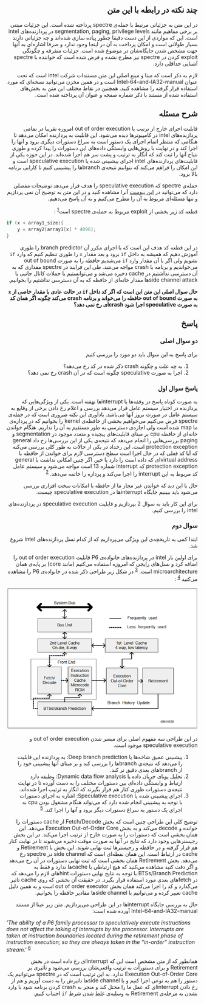<div dir="rtl">

## چند نکته در رابطه با این متن
در این متن به جزئیاتی مرتبط با حمله‌ی ‌spectre پرداخته شده است. این جزئیات مبتنی بر برخی مفاهیم مانند segmentation, paging, privilege levels در پردازنده‌های intel است. این که مواردی از این دست دقیقا چطور پیاده سازی شده‌اند و چه جزئیاتی دارند بسیار طولانی است و امکان پرداخت به آن در اینجا وجود ندارد و صرفا اشاره‌ای  به آنها جهت مشخص شدن جایگاه‌شان در موضوع شده است. جزئیات متفرقه و چگونگی exploit کردن در ‌spectre نیز مطرح نشده و فرض شده است که خواننده با ‌spectre آشنایی حداقلی دارد.

لازم به ذکر است که مبنا و مبنع اصلی این متن مستندات شرکت intel است که تحت عنوان Intel-64-and-IA32-manual است و در همین مخزن می‌توانید نسخه‌ای که مورد استفاده قرار گرفته را مشاهده کنید. همچنین در نقاط مختلف این متن به بخش‌های استفاده شده از مستند با ذکر شماره صفحه و عنوان آن پرداخته شده است.

## شرح مسئله
قابلیت اجرای خارج از ترتیب یا out of order execution امروزه تقریبا در تمامی پردازنده‌های intel در کامپیوترها دیده می‌شود. این قابلیت به پردازنده امکان می‌دهد تا هنگامی که منتظر اتمام اجرای یک دستور است به سراغ دستورات دیگری برود و آنها را اجرا کند و در نهایت با روش‌هایی وابستگی داده‌های این دستورات را پیدا کرده و طوری نتیاج آنها را ثبت کند که انگار به ترتیب و پشت سر هم اجرا شده‌اند. در این حوزه یکی از قابلیت‌های پردازنده‌های intel اجرای پیشبینی شده یا speculative execution است و این امکان را فراهم می‌کند که بتوانیم نتیجه‌ی branch‌ها را پیشبینی کنیم تا کارایی برنامه بالا برود.

حمله‌ی ‌spectre که speculative execution را هدف قرار می‌دهد توضیحات مفصلی دارد که می‌توانید در [این پیوست](https://spectreattack.com/spectre.pdf) آنرا مشاهده کنید و در این متن به توضیح آن نمی پردازیم و تنها مسئله‌ای مربوط به آن را مطرح می‌کنیم و به آن پاسخ می‌دهیم.

قطعه کد زیر بخشی از exploit مربوط به حمله‌ی ‌spectre است<sup>[1]</sup> :

</div>

```c
if (x < array1_size){
    y = array2[array1[x] * 4096];
}
```

<div dir="rtl">

در این قطعه کد هدف این است که با اجرای مکرر آن branch predictor را طوری آموزش دهیم که همیشه به داخل `if` برود و بعد مقدار `x` را طوری تنظیم کنیم که وارد `if` نشویم ولی اگر با آن مقدار وارد `if` می‌شدیم حافظه را به صورت out of bound می‌خواندیم و برنامه با crash مواجه می‌شد. طی این فرایند در ‌spectre مقداری که به آن دسترسی نداشتیم در cache ذخیره می‌شد و می‌توانستیم با حملات کانال جانبی یا side channel attack‌ها مقدار خانه‌ای از حافظه که به آن دسترسی نداشتیم را بخوانیم.

**حال سوال اصلی این متن این است که اگر کد داخل `if` در حالت عادی با مقدار خاصی از `x` به صورت out of bound حافظه را می‌خواند و برنامه crash می‌کند چگونه اگر همان کد به صورت speculative اجرا شود crash‌ای رخ نمی دهد؟**

## پاسخ
### دو سوال اصلی
برای پاسخ به این سوال باید دو مورد را بررسی کنیم

1. به چه علت و چگونه crash ذکر شده در کد رخ می‌دهد؟
2. اجرا به صورت speculative چگونه است که در آن crash رخ نمی دهد؟

### پاسخ سوال اول
به صورت کوتاه پاسخ در وقفه‌ها یا interrupt‌ها نهفته است. یکی از ویژگی‌هایی که پردازنده در اختیار سیستم عامل قرار می‌دهد بررسی و اعلام رخ دادن برخی از وقایع به سیستم عامل در صورت بروز آنها می‌باشد. یادآوری این نکته ضروری است که در حمله‌ی ‌spectre فرض می‌کنیم می‌خواهیم بخشی از حافظه‌ی kernel را بخوانیم که در پردازه‌ی ما map شده است ولی اجازه‌ی دسترسی به طور مستقیم به آن را نداریم. هنگام خواندن خانه‌ای از حافظه cpu بر مبنای قابلیت‌های پیچیده و متعدد موجود در segmentation و paging بررسی‌هایی را انجام می‌دهد که نتیجه‌ی یکی از این بررسی‌ها رخ داد general protection exception است. این رخداد در یکی از حالات به طور کلی بررسی می‌کنه که آیا کد فعلی که در حال اجرا است سطح دسترسی لازم برای خواندن از حافظه با virtual address‌ای که داده است را دارد یا خیر. اگر چنین امکانی نداشت با general protection exception که interrupt شماره 13 است مواجه می‌شود و سیستم عامل کد مربوط به این interrupt را اجرا می‌کند و پردازه را خاتمه می‌دهد. <sup>[2]</sup>

حال با این دید که خواندن غیر مجاز ما از حافظه با امکانات سخت افزاری بررسی می‌شود باید ببینیم جایگاه interrupt‌ها در speculative execution چیست.

برای این کار باید به سوال 2 بپردازیم و قابلیت speculative execution در پردازنده‌های intel را بررسی کنیم.

### سوال دوم
ابتدا کمی به تاریخچه‌ی این ویژگی می‌پردازیم که از کدام نسل پردازنده‌های intel شروع شد.

برای اولین بار intel در پردازنده‌های خانواده‌ی P6 قابلیت out of order execution را اضافه کرد و نسل‌های رایجی که امروزه استفاده می‌کنیم (مانند core) بر پایه‌ی همان microarchitecture است. <sup>[3]</sup> در شکل زیر طراحی ذکر شده در خانواده‌ی P6 را مشاهده می‌کنید <sup>[4]</sup> :

![](./P6-ooo-exec-arch.png "Intel out of order execution in P6 family")

در این طراحی سه مفهوم اصلی برای میسر شدن out of order execution و speculative execution موجود است.

1. پیشبینی عمیق شاخه‌ها یا Deep branch prediction: به پردازنده این قابلیت را می‌دهد که نتیجه‌ی branch‌ها را بررسی کند و بر مبنای آنها پیشبینی خود را از branch‌های بعدی دقیق تر کند.
2. تحلیل پویای جریان داده یا Dynamic data flow analysis: وظیفه دارد ارتباط و وابستگی داده‌ای بین دستورات مختلف را به دست آورده تا در نهایت نتیجه‌ی دستورات طوری کنار هم قرار بگیرند که انگار به ترتیب اجرا شده‌اند.
3. اجرای پیشبینی شده یا Speculative execution: اشاره به اجرای دستورات با توجه به پیشبینی انجام شده دارد که می‌تواند هنگام مشغول بودن cpu به اجرای یک دستور به سراغ دستورات دیگر برود و آنها را اجرا کند. <sup>[5]</sup>

توضیح کلی این طراحی چنین است که بخش Fetch/Decode از cache دستورات را خوانده و decode می‌کند و به بخش Execution Out-of-Order Core می‌دهد. این همان بخشی است که دستورات را به صورت خارج از ترتیب اجرا می‌کند. در این بخش رجیستر‌هایی وجود دارد که نتایج در آنها به صورت موقت ذخیره می‌شوند تا در نهایت کنار هم قرار گرفته و در حافظه و رجیستر‌ها ثبت نهایی شوند. این بخش با Retirement و cache در ارتباط است. این همان نقطه‌ای است که side channel در ‌spectre رخ می‌دهد. بخش Retirement همان بخشی است که ثبت نهایی دستورات در آن رخ می‌دهد و اگر دقت کنید مشاهده می‌کنید که هیچ ارتباطی با cache‌ها ندارد و فقط به BTSs/Branch Prediction با توجه به نتایج نهایی دستورات hint‌های لازم را می‌دهد که در fetch‌های بعدی مورد استفاده قرار بگیرد. در حقیقت آن بخشی که روی cache تاثیر می‌گذارد و کد را اجرا می‌کند همان بخش out of order executor است و به همین دلیل cache تغییر کرده و می‌توانیم با side channel‌ها مقادیر حافظه را بخوانیم.

حال به بررسی جایگاه interrupt‌ها در این طراحی می‌پردازیم. متن زیر عینا از مستند Intel-64-and-IA32-manual آورده شده است:

<div>

<div dir="ltr">

*'The ability of a P6 family processor to speculatively execute instructions does not affect the taking of interrupts by
the processor. Interrupts are taken at instruction boundaries located during the retirement phase of instruction
execution; so they are always taken in the “in-order” instruction stream.'* <sup>[6]</sup>

</div>

</div dir="rtl">

همانطور که از متن مشخص است این که interrupt‌ای رخ داده است در بخش Retirement و برای دستورات به ترتیب واقعی‌شان بررسی می‌شود و تاثیری بر Execution Out-of-Order Core ندارد. به این ترتیب است که در ‌spectre می‌توانیم یک دستور را هم به نوعی اجرا کنیم و با side channel‌ها تاثیرش را به دست آوریم و هم از رخ دادن interrupt‌ای که عمل ما را مختل کند و منجر به crash کردن برنامه شود با وارد نشدن به مرحله‌ی Retirement به وسلیه‌ی غلط شدن شرط `if` اجتناب کنیم.

</div>

[1]: <https://cs155.stanford.edu/lectures/17-processor.pdf> "spectre code snippet"
[2]: <../Intel-64-and-IA32-manual.pdf#G45.2001> "Volume-3 6.15 Page-3013"
[3]: <https://en.wikipedia.org/wiki/Out-of-order_execution> "Intel P6 and Core family history"
[4]: <../Intel-64-and-IA32-manual.pdf#G4.18719> "Volume-1 2.2.1 Page 43"
[5]: <../Intel-64-and-IA32-manual.pdf#G4.18719> "Volume-1 2.2.1 Page 44"
[6]: <../Intel-64-and-IA32-manual.pdf#G45.8531> "Volume-3 6.6 Page 2978"